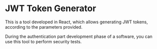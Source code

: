 # JWT Token Generator

This is a tool developed in React, which allows generating JWT tokens, according to the parameters provided.

During the authentication part development phase of a software, you can use this tool to perform security tests.
